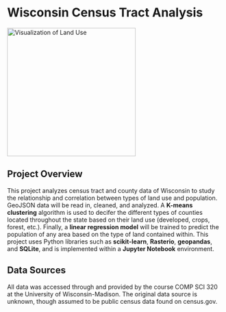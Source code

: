 # Wisconsin Census Tract Analysis

<img src="https://www.sco.wisc.edu/wp-content/uploads/2021/05/wi-county-plss-boundaries-final.jpg" alt="Visualization of Land Use" width="300">

## Project Overview
This project analyzes census tract and county data of Wisconsin to study the relationship and correlation between types of land use and population. GeoJSON data will be read in, cleaned, and analyzed. A **K-means clustering** algorithm is used to decifer the different types of counties located throughout the state based on their land use (developed, crops, forest, etc.). Finally, a **linear regression model** will be trained to predict the population of any area based on the type of land contained within.
This project uses Python libraries such as **scikit-learn**, **Rasterio**, **geopandas**, and **SQLite**, and is implemented within a **Jupyter Notebook** environment.

## Data Sources
All data was accessed through and provided by the course COMP SCI 320 at the University of Wisconsin-Madison. The original data source is unknown, though assumed to be public census data found on census.gov.
